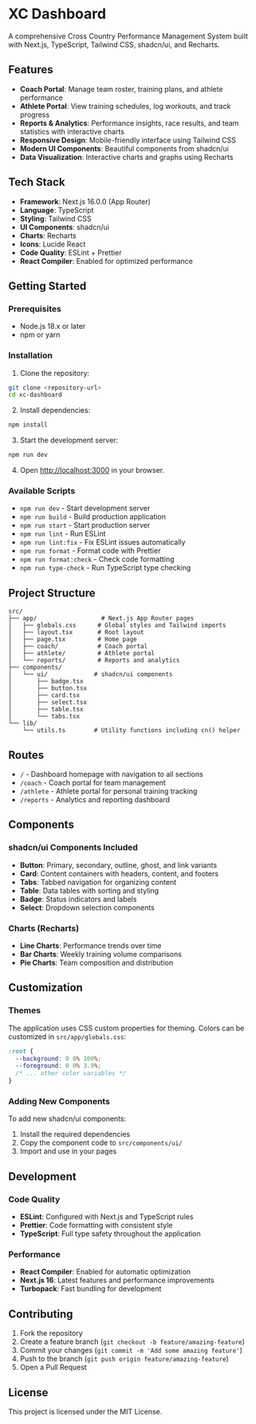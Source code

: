 # XC Dashboard

A comprehensive Cross Country Performance Management System built with Next.js, TypeScript, Tailwind CSS, shadcn/ui, and Recharts.

## Features

- **Coach Portal**: Manage team roster, training plans, and athlete performance
- **Athlete Portal**: View training schedules, log workouts, and track progress
- **Reports & Analytics**: Performance insights, race results, and team statistics with interactive charts
- **Responsive Design**: Mobile-friendly interface using Tailwind CSS
- **Modern UI Components**: Beautiful components from shadcn/ui
- **Data Visualization**: Interactive charts and graphs using Recharts

## Tech Stack

- **Framework**: Next.js 16.0.0 (App Router)
- **Language**: TypeScript
- **Styling**: Tailwind CSS
- **UI Components**: shadcn/ui
- **Charts**: Recharts
- **Icons**: Lucide React
- **Code Quality**: ESLint + Prettier
- **React Compiler**: Enabled for optimized performance

## Getting Started

### Prerequisites

- Node.js 18.x or later
- npm or yarn

### Installation

1. Clone the repository:

```bash
git clone <repository-url>
cd xc-dashboard
```

2. Install dependencies:

```bash
npm install
```

3. Start the development server:

```bash
npm run dev
```

4. Open [http://localhost:3000](http://localhost:3000) in your browser.

### Available Scripts

- `npm run dev` - Start development server
- `npm run build` - Build production application
- `npm run start` - Start production server
- `npm run lint` - Run ESLint
- `npm run lint:fix` - Fix ESLint issues automatically
- `npm run format` - Format code with Prettier
- `npm run format:check` - Check code formatting
- `npm run type-check` - Run TypeScript type checking

## Project Structure

```
src/
├── app/                  # Next.js App Router pages
│   ├── globals.css      # Global styles and Tailwind imports
│   ├── layout.tsx       # Root layout
│   ├── page.tsx         # Home page
│   ├── coach/           # Coach portal
│   ├── athlete/         # Athlete portal
│   └── reports/         # Reports and analytics
├── components/
│   └── ui/             # shadcn/ui components
│       ├── badge.tsx
│       ├── button.tsx
│       ├── card.tsx
│       ├── select.tsx
│       ├── table.tsx
│       └── tabs.tsx
└── lib/
    └── utils.ts        # Utility functions including cn() helper
```

## Routes

- `/` - Dashboard homepage with navigation to all sections
- `/coach` - Coach portal for team management
- `/athlete` - Athlete portal for personal training tracking
- `/reports` - Analytics and reporting dashboard

## Components

### shadcn/ui Components Included

- **Button**: Primary, secondary, outline, ghost, and link variants
- **Card**: Content containers with headers, content, and footers
- **Tabs**: Tabbed navigation for organizing content
- **Table**: Data tables with sorting and styling
- **Badge**: Status indicators and labels
- **Select**: Dropdown selection components

### Charts (Recharts)

- **Line Charts**: Performance trends over time
- **Bar Charts**: Weekly training volume comparisons
- **Pie Charts**: Team composition and distribution

## Customization

### Themes

The application uses CSS custom properties for theming. Colors can be customized in `src/app/globals.css`:

```css
:root {
  --background: 0 0% 100%;
  --foreground: 0 0% 3.9%;
  /* ... other color variables */
}
```

### Adding New Components

To add new shadcn/ui components:

1. Install the required dependencies
2. Copy the component code to `src/components/ui/`
3. Import and use in your pages

## Development

### Code Quality

- **ESLint**: Configured with Next.js and TypeScript rules
- **Prettier**: Code formatting with consistent style
- **TypeScript**: Full type safety throughout the application

### Performance

- **React Compiler**: Enabled for automatic optimization
- **Next.js 16**: Latest features and performance improvements
- **Turbopack**: Fast bundling for development

## Contributing

1. Fork the repository
2. Create a feature branch (`git checkout -b feature/amazing-feature`)
3. Commit your changes (`git commit -m 'Add some amazing feature'`)
4. Push to the branch (`git push origin feature/amazing-feature`)
5. Open a Pull Request

## License

This project is licensed under the MIT License.
